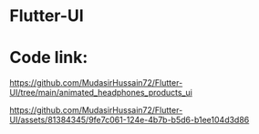# Flutter-UI


# Code link: 
https://github.com/MudasirHussain72/Flutter-UI/tree/main/animated_headphones_products_ui

https://github.com/MudasirHussain72/Flutter-UI/assets/81384345/9fe7c061-124e-4b7b-b5d6-b1ee104d3d86

